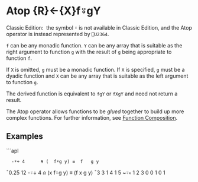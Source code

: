 <div style="display: none;">
  ⍤
</div>






<h1 class="heading"><span class="name">Atop</span> <span class="command">{R}←{X}f⍤gY</span></h1>



Classic Edition:  the symbol `⍤` is not available in Classic Edition, and the Atop operator is instead represented by `⎕U2364`.


`f` can be any monadic function.  `Y` can be any array that is suitable as the right argument to function `g` with the result of `g` being appropriate to function `f`.


If `X` is omitted, `g` must be a monadic function. If `X` is specified, `g` must be a dyadic function and `X` can be any array that is suitable as the left argument to function `g`.


The derived function is equivalent to `fgY` or `fXgY` and need not return a result.


The Atop operator allows functions to be *glued* together to build up more complex functions. For further information, see [Function Composition](../operator-syntax#function-composition).

<h2 class="example">Examples</h2>
```apl

      -⍤÷ 4      ⍝ (  f⍤g y) ≡  f   g y
¯0.25
      12 -⍤÷ 4   ⍝ (x f⍤g y) ≡ (f x g y)
¯3
      3 1 4 1 5 ~⍤∊ 1 2 3
0 0 1 0 1

```



